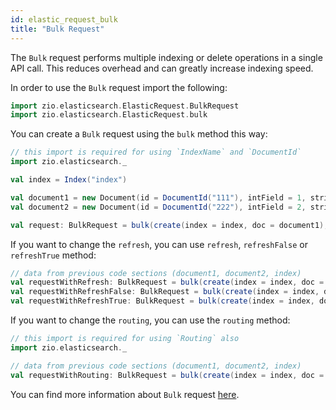 ```yaml
---
id: elastic_request_bulk
title: "Bulk Request"
---
```


The `Bulk` request performs multiple indexing or delete operations in a single API call. This reduces overhead and can greatly increase indexing speed.

In order to use the `Bulk` request import the following:
```scala
import zio.elasticsearch.ElasticRequest.BulkRequest
import zio.elasticsearch.ElasticRequest.bulk
```

You can create a `Bulk` request using the `bulk` method this way:
```scala
// this import is required for using `IndexName` and `DocumentId`
import zio.elasticsearch._

val index = Index("index")

val document1 = new Document(id = DocumentId("111"), intField = 1, stringField = "stringField1")
val document2 = new Document(id = DocumentId("222"), intField = 2, stringField = "stringField2")

val request: BulkRequest = bulk(create(index = index, doc = document1), upsert(index = index, id = DocumentId("111"), doc = document2))
```

If you want to change the `refresh`, you can use `refresh`, `refreshFalse` or `refreshTrue` method:
```scala
// data from previous code sections (document1, document2, index)
val requestWithRefresh: BulkRequest = bulk(create(index = index, doc = document1), upsert(index = index, id = DocumentId("111"), doc = document2)).refresh(true)
val requestWithRefreshFalse: BulkRequest = bulk(create(index = index, doc = document1), upsert(index = index, id = DocumentId("111"), doc = document2)).refreshFalse
val requestWithRefreshTrue: BulkRequest = bulk(create(index = index, doc = document1), upsert(index = index, id = DocumentId("111"), doc = document2)).refreshTrue
```

If you want to change the `routing`, you can use the `routing` method:
```scala
// this import is required for using `Routing` also
import zio.elasticsearch._

// data from previous code sections (document1, document2, index)
val requestWithRouting: BulkRequest = bulk(create(index = index, doc = document1), upsert(index = index, id = DocumentId("111"), doc = document2)).routing(Routing("routing"))
```

You can find more information about `Bulk` request [here](https://www.elastic.co/guide/en/elasticsearch/reference/7.17/docs-bulk.html).
